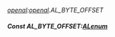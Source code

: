 _[openal](../../modules/openal/openal-module.md):[openal](../../modules/openal/openal-module.md).AL\_BYTE\_OFFSET_
##### Const AL\_BYTE\_OFFSET:[ALenum](../../modules/openal/openal-alenum.md)
